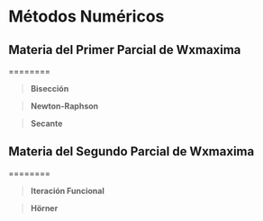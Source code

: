 # Métodos Numéricos

## Materia del Primer Parcial de Wxmaxima
========

>**Bisección**

>**Newton-Raphson**

>**Secante**

## Materia del Segundo Parcial de Wxmaxima
========

>**Iteración Funcional**

>**Hörner**
